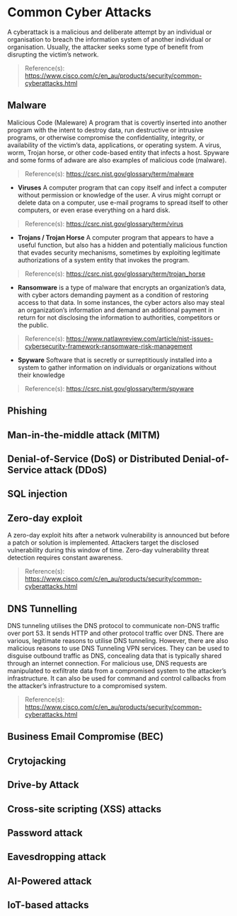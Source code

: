 # Common Cyber Attacks

A cyberattack is a malicious and deliberate attempt by an individual or organisation to breach the information system of another individual or organisation. Usually, the attacker seeks some type of benefit from disrupting the victim’s network.
> Reference(s): https://www.cisco.com/c/en_au/products/security/common-cyberattacks.html

## Malware
Malicious Code (Maleware) A program that is covertly inserted into another program with the intent to destroy data, run destructive or intrusive programs, or otherwise compromise the confidentiality, integrity, or availability of the victim’s data, applications, or operating system. A virus, worm, Trojan horse, or other code-based entity that infects a host. Spyware and some forms of adware are also examples of malicious code (malware).
> Reference(s): https://csrc.nist.gov/glossary/term/malware

  - **Viruses** A computer program that can copy itself and infect a computer without permission or knowledge of the user. A virus might corrupt or delete data on a computer, use e-mail programs to spread itself to other computers, or even erase everything on a hard disk.
> Reference(s): https://csrc.nist.gov/glossary/term/virus

  - **Trojans / Trojan Horse** A computer program that appears to have a useful function, but also has a hidden and potentially malicious function that evades security mechanisms, sometimes by exploiting legitimate authorizations of a system entity that invokes the program.
> Reference(s): https://csrc.nist.gov/glossary/term/trojan_horse
 
  - **Ransomware** is a type of malware that encrypts an organization’s data, with cyber actors demanding payment as a condition of restoring access to that data. In some instances, the cyber actors also may steal an organization’s information and demand an additional payment in return for not disclosing the information to authorities, competitors or the public.
> Reference(s): https://www.natlawreview.com/article/nist-issues-cybersecurity-framework-ransomware-risk-management

  - **Spyware** Software that is secretly or surreptitiously installed into a system to gather information on individuals or organizations without their knowledge
> Reference(s): https://csrc.nist.gov/glossary/term/spyware

## Phishing

## Man-in-the-middle attack (MITM)

## Denial-of-Service (DoS) or Distributed Denial-of-Service attack (DDoS)

## SQL injection 

## Zero-day exploit
A zero-day exploit hits after a network vulnerability is announced but before a patch or solution is implemented. Attackers target the disclosed vulnerability during this window of time. Zero-day vulnerability threat detection requires constant awareness.
> Reference(s): https://www.cisco.com/c/en_au/products/security/common-cyberattacks.html

## DNS Tunnelling
DNS tunneling utilises the DNS protocol to communicate non-DNS traffic over port 53. It sends HTTP and other protocol traffic over DNS. There are various, legitimate reasons to utilise DNS tunneling. However, there are also malicious reasons to use DNS Tunneling VPN services. They can be used to disguise outbound traffic as DNS, concealing data that is typically shared through an internet connection. For malicious use, DNS requests are manipulated to exfiltrate data from a compromised system to the attacker’s infrastructure. It can also be used for command and control callbacks from the attacker’s infrastructure to a compromised system.
> Reference(s): https://www.cisco.com/c/en_au/products/security/common-cyberattacks.html

## Business Email Compromise (BEC)

## Crytojacking

## Drive-by Attack

## Cross-site scripting (XSS) attacks

## Password attack

## Eavesdropping attack

## AI-Powered attack

## IoT-based attacks




